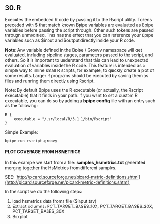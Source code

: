 ## 30. R

Executes the embedded R code by passing it to the Rscript utility. Tokens preceded with $ that match known Bpipe variables are evaluated as Bpipe variables before passing the script through. Other such tokens are passed through unmodified. This has the effect that you can reference your Bpipe variables such as $input and $output directly inside your R code.

**Note**: Any variable defined in the Bpipe / Groovy namespace will get evaluated, including pipeline stages, parameters passed to the script, and others. So it is important to understand that this can lead to unexpected evaluation of variables inside the R code. This feature is intended as a simple way to inline small R scripts, for example, to quickly create a plot of some results. Larger R programs should be executed by saving them as files and running them directly using Rscript.

Note: By default Bpipe uses the R executable (or actually, the Rscript executable) that it finds in your path. If you want to set a custom R executable, you can do so by adding a **bpipe.config** file with an entry such as the following:

```
R {
    executable = "/usr/local/R/3.1.1/bin/Rscript"
}
```

Simple Example:

```
bpipe run rscript.groovy
```

#### PLOT COVERAGE FROM HSMETRICS

In this example we start from a file: **samples_hsmetrics.txt** generated merging together the HsMetrics from different samples.

SEE: [http://picard.sourceforge.net/picard-metric-definitions.shtml](http://picard.sourceforge.net/picard-metric-definitions.shtml)

In the script we do the following steps:

1. load hsmetrics data froma file ($input.tsv)
2. Extract columns: PCT_TARGET_BASES_10X, PCT_TARGET_BASES_20X, PCT_TARGET_BASES_30X
3. Boxplot